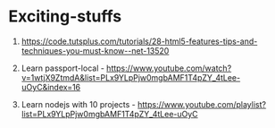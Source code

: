 # Exciting-stuffs

1. https://code.tutsplus.com/tutorials/28-html5-features-tips-and-techniques-you-must-know--net-13520

2. Learn passport-local - https://www.youtube.com/watch?v=1wtjX9ZtmdA&list=PLx9YLpPjw0mgbAMF1T4pZY_4tLee-uOyC&index=16

3. Learn nodejs with 10 projects - https://www.youtube.com/playlist?list=PLx9YLpPjw0mgbAMF1T4pZY_4tLee-uOyC
